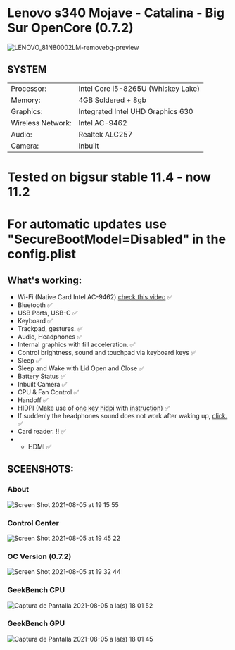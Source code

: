 # Lenovo s340 Mojave - Catalina - Big Sur OpenCore (0.7.2)

![LENOVO_81N80002LM-removebg-preview](https://user-images.githubusercontent.com/74104584/128438639-243fa5e1-cbcf-4c28-94f3-08c01e5a7194.png)

## SYSTEM

|||
|----------------|------------------------------------------------------------|
|Processor:| Intel Core  i5-8265U (Whiskey Lake) |
|Memory:          |4GB Soldered + 8gb  |         
|Graphics:         |Integrated Intel UHD Graphics 630|
|Wireless Network:          |Intel AC-9462|
|Audio:        |Realtek ALC257 |
|Camera:          |Inbuilt|

# Tested on bigsur stable 11.4 - now 11.2
# For automatic updates use "SecureBootModel=Disabled" in the config.plist


## What's working:
  - Wi-Fi (Native Card Intel AC-9462) [check this video](https://youtu.be/rljg9Nk7c5w "") :white_check_mark:
  - Bluetooth :white_check_mark:
  - USB Ports, USB-C :white_check_mark:
  - Keyboard :white_check_mark:
  - Trackpad, gestures. :white_check_mark:
  - Audio, Headphones :white_check_mark:
  - Internal graphics with fill acceleration. :white_check_mark:
  - Control brightness, sound and touchpad via keyboard keys :white_check_mark:
  - Sleep :white_check_mark:
  - Sleep and Wake with Lid Open and Close :white_check_mark:
  - Battery Status :white_check_mark:
  - Inbuilt Camera :white_check_mark:
  - CPU & Fan Control :white_check_mark:
  - Handoff :white_check_mark:
  - HIDPI (Make use of [one key hidpi](https://github.com/xzhih/one-key-hidpi "") with [instruction](https://github.com/xzhih/one-key-hidpi/issues/138 "")) :white_check_mark:
  - If suddenly the headphones sound does not work after waking up, [click.](https://drive.google.com/file/d/1CZtY2bfnIAD0Rcoczf5b9F2TR8YYlhZc/view?usp=sharing"") :white_check_mark:
 - Card reader. :bangbang: :white_check_mark:
 -   - HDMI :white_check_mark:


## SCEENSHOTS:
### About
![Screen Shot 2021-08-05 at 19 15 55](https://user-images.githubusercontent.com/74104584/128439578-22bdc97b-c1be-4007-aaf9-f61f347567f7.png)
### Control Center
![Screen Shot 2021-08-05 at 19 45 22](https://user-images.githubusercontent.com/74104584/128439575-582ef77b-16af-4278-aafe-5fd68ea8f88a.png)
### OC Version (0.7.2)
![Screen Shot 2021-08-05 at 19 32 44](https://user-images.githubusercontent.com/74104584/128439566-70688507-0b8f-4dea-a6cb-da9a9b62b1d0.png)
### GeekBench CPU
![Captura de Pantalla 2021-08-05 a la(s) 18 01 52](https://user-images.githubusercontent.com/74104584/128439574-029fb709-51ae-445b-9c5a-fdbd7647cfdf.png)
### GeekBench GPU
![Captura de Pantalla 2021-08-05 a la(s) 18 01 45](https://user-images.githubusercontent.com/74104584/128439584-7e1e034c-5de6-4643-9a7a-0109422ecdb9.png)





